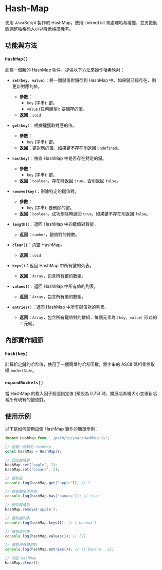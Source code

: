 # Hash-Map

使用 JavaScript 製作的 HashMap，使用 LinkedList 來處理哈希碰撞，並支援動態調整哈希桶大小以降低碰撞機率。

## 功能與方法

### `HashMap()`

創建一個新的 HashMap 物件，提供以下方法來操作哈希映射：

- **`set(key, value)`**：將一個鍵值對儲存到 HashMap 中。如果鍵已經存在，則更新對應的值。
  - **參數**： 
    - `key` (字串): 鍵。
    - `value` (任何類型): 要儲存的值。
  - **返回**：`void`

- **`get(key)`**：根據鍵獲取對應的值。
  - **參數**： 
    - `key` (字串): 鍵。
  - **返回**：鍵對應的值，如果鍵不存在則返回 `undefined`。

- **`has(key)`**：檢查 HashMap 中是否存在特定的鍵。
  - **參數**： 
    - `key` (字串): 鍵。
  - **返回**：`boolean`，存在時返回 `true`，否則返回 `false`。

- **`remove(key)`**：刪除特定的鍵值對。
  - **參數**： 
    - `key` (字串): 要刪除的鍵。
  - **返回**：`boolean`，成功刪除時返回 `true`，如果鍵不存在則返回 `false`。

- **`length()`**：返回 HashMap 中的鍵值對數量。
  - **返回**：`number`，鍵值對的總數。

- **`clear()`**：清空 HashMap。
  - **返回**：`void`

- **`keys()`**：返回 HashMap 中所有鍵的列表。
  - **返回**：`Array`，包含所有鍵的數組。

- **`values()`**：返回 HashMap 中所有值的列表。
  - **返回**：`Array`，包含所有值的數組。

- **`entries()`**：返回 HashMap 中所有鍵值對的列表。
  - **返回**：`Array`，包含所有鍵值對的數組，每個元素為 `[key, value]` 形式的二元組。

## 內部實作細節

### `hash(key)`

計算給定鍵的哈希值，使用了一個簡單的哈希函數，將字串的 ASCII 碼相乘並取模 `bucketSize`。

### `expandBuckets()`

當 HashMap 的載入因子超過指定值 (預設為 0.75) 時，擴展哈希桶大小並重新哈希所有現有的鍵值對。

## 使用示例

以下是如何使用這個 HashMap 實作的簡單示例：

```javascript
import HashMap from './path/to/your/HashMap.js';

// 創建一個新的 HashMap
const hashMap = HashMap();

// 設定鍵值對
hashMap.set('apple', 1);
hashMap.set('banana', 2);

// 獲取值
console.log(hashMap.get('apple')); // 1

// 檢查鍵是否存在
console.log(hashMap.has('banana')); // true

// 刪除鍵值對
hashMap.remove('apple');

// 獲取鍵列表
console.log(hashMap.keys()); // ['banana']

// 獲取值列表
console.log(hashMap.values()); // [2]

// 獲取所有鍵值對
console.log(hashMap.entries()); // [['banana', 2]]

// 清空 HashMap
hashMap.clear();
